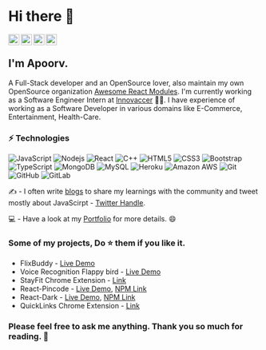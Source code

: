 # Hi there 👋


<a href="https://twitter.com/apoorv_taneja">
  <img align="left" alt="Apoorv Taneja | Twitter" width="22px" src="https://cdn.jsdelivr.net/npm/simple-icons@v3/icons/twitter.svg" />
</a>
<a href="https://www.linkedin.com/in/apoorvtaneja/">
  <img align="left" alt="Apoorv's LinkdeIN" width="22px" src="https://cdn.jsdelivr.net/npm/simple-icons@v3/icons/linkedin.svg" />
</a>
<a href="https://www.instagram.com/apoorvtaneja/">
  <img align="left" alt="Apoorv's Instagram" width="22px" src="https://cdn.jsdelivr.net/npm/simple-icons@v3/icons/instagram.svg" />
</a>
<a href="https://leetcode.com/plxity/">
  <img align="left" alt="Apoorv's Leetcode" width="22px" src="https://cdn.jsdelivr.net/npm/simple-icons@v3/icons/leetcode.svg" />
</a>

<br>

 ## I'm Apoorv. 

A Full-Stack developer and an OpenSource lover, also maintain my own OpenSource organization [Awesome React Modules](https://github.com/Awesome-React-Modules). I'm currently working as a Software Engineer Intern at [Innovaccer](https://innovaccer.com/) :man_technologist:.
I have experience of working as a Software Developer in various domains like E-Commerce, Entertainment, Health-Care.

### ⚡ Technologies

![JavaScript](https://img.shields.io/badge/-JavaScript-black?style=flat-square&logo=javascript)
![Nodejs](https://img.shields.io/badge/-Nodejs-black?style=flat-square&logo=Node.js)
![React](https://img.shields.io/badge/-React-black?style=flat-square&logo=react)
![C++](https://img.shields.io/badge/-C++-00599C?style=flat-square&logo=c)
![HTML5](https://img.shields.io/badge/-HTML5-E34F26?style=flat-square&logo=html5&logoColor=white)
![CSS3](https://img.shields.io/badge/-CSS3-1572B6?style=flat-square&logo=css3)
![Bootstrap](https://img.shields.io/badge/-Bootstrap-563D7C?style=flat-square&logo=bootstrap)
![TypeScript](https://img.shields.io/badge/-TypeScript-007ACC?style=flat-square&logo=typescript)
![MongoDB](https://img.shields.io/badge/-MongoDB-black?style=flat-square&logo=mongodb)
![MySQL](https://img.shields.io/badge/-MySQL-black?style=flat-square&logo=mysql)
![Heroku](https://img.shields.io/badge/-Heroku-430098?style=flat-square&logo=heroku)
![Amazon AWS](https://img.shields.io/badge/Amazon%20AWS-232F3E?style=flat-square&logo=amazon-aws)
![Git](https://img.shields.io/badge/-Git-black?style=flat-square&logo=git)
![GitHub](https://img.shields.io/badge/-GitHub-181717?style=flat-square&logo=github)
![GitLab](https://img.shields.io/badge/-GitLab-FCA121?style=flat-square&logo=gitlab)

:writing_hand: - I often write [blogs](http://blog.plxity.co/) to share my learnings with the community and tweet mostly about JavaScirpt -  [Twitter Handle](https://twitter.com/apoorv_taneja). 

:computer: - Have a look at my [Portfolio](https://www.plxity.co/) for more details. :smile: 

### Some of my projects, Do ⭐️ them if you like it.

- FlixBuddy - [Live Demo](https://flixbuddy.vercel.app/)
- Voice Recognition Flappy bird - [Live Demo](https://plxity.github.io/Flappy-Voice-Recognition-Game/)
- StayFit Chrome Extension - [Link](https://github.com/plxity/StayFit-Chrome-Extension)
- React-Pincode - [Live Demo](https://react-pincode.netlify.app/), [NPM Link](https://www.npmjs.com/package/react-pincode)
- React-Dark - [Live Demo](https://react-dark.netlify.app/), [NPM Link](https://www.npmjs.com/package/react-dark)
- QuickLinks Chrome Extension - [Link](https://github.com/plxity/QuickLinks-Chrome-extension)


### Please feel free to ask me anything. Thank you so much for reading. :blue_heart:
